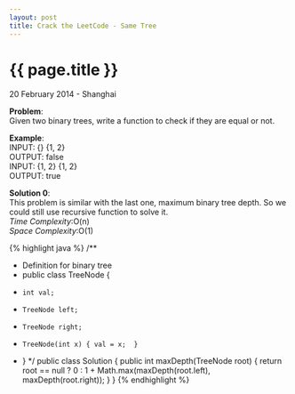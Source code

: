 ```yaml
---
layout: post
title: Crack the LeetCode - Same Tree
---
```


{{ page.title }}
================

<p class="meta">20 February 2014 - Shanghai </p>

**Problem**:  
Given two binary trees, write a function to check if they are equal or not.

**Example**:  
INPUT: {} {1, 2}  
OUTPUT: false  
INPUT: {1, 2} {1, 2}  
OUTPUT: true

**Solution 0**:  
This problem is similar with the last one, maximum binary tree depth. So we could still use recursive function to solve it.  
*Time Complexity*:O(n)  
*Space Complexity*:O(1)  

{% highlight java %}
/**
 * Definition for binary tree
 * public class TreeNode {
 *     int val;
 *     TreeNode left;
 *     TreeNode right;
 *     TreeNode(int x) { val = x;  }
 * }
 */
public class Solution {
    public int maxDepth(TreeNode root) {
        return root == null ? 0 : 1 + Math.max(maxDepth(root.left), maxDepth(root.right));
    }
}
{% endhighlight %}

